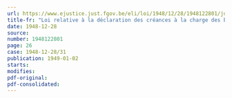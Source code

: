 ```yaml
---
url: https://www.ejustice.just.fgov.be/eli/loi/1948/12/28/1948122801/justel
title-fr: "Loi relative à la déclaration des créances à la charge des biens allemands sous séquestre"
date: 1948-12-28
source:
number: 1948122801
page: 26
case: 1948-12-28/31
publication: 1949-01-02
starts:
modifies:
pdf-original:
pdf-consolidated:
---
```



